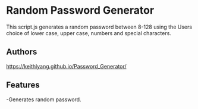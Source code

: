 # Random Password Generator

 This script.js generates a random password between 8-128 using the Users choice of lower case, upper case, numbers and special characters.


## Authors

https://keithlyang.github.io/Password_Generator/

## Features

-Generates random password.